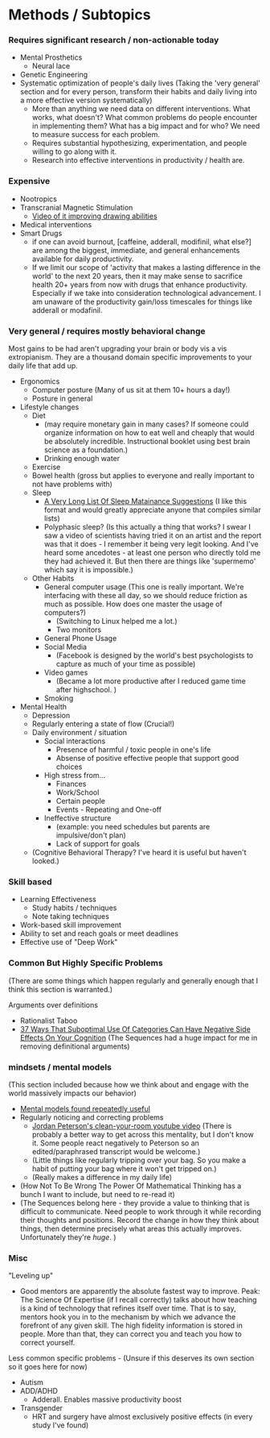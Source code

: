 <!-- TITLE: Human Enhancement -->
<!-- SUBTITLE: A quick summary of Human Enhancement -->

# Methods / Subtopics

### Requires significant research / non-actionable today
* Mental Prosthetics
	* Neural lace
* Genetic Engineering
* Systematic optimization of people's daily lives (Taking the 'very general' section and for every person, transform their habits and daily living into a more effective version systematically) 
	* More than anything we need data on different interventions. What works, what doesn't? What common problems do people encounter in implementing them? What has a big impact and for who? We need to measure success for each problem.
	* Requires substantial hypothesizing, experimentation, and people willing to go along with it.
	* Research into effective interventions in productivity / health are.


### Expensive 
* Nootropics
* Transcranial Magnetic Stimulation
	* [Video of it improving drawing abilities](https://www.youtube.com/watch?v=JiP22kTxq_g)
* Medical interventions
* Smart Drugs
	*  if one can avoid burnout, [caffeine, adderall, modifinil, what else?] are among the biggest, immediate, and general enhancements available for  daily productivity.   
	* If we limit our scope of 'activity that makes a lasting difference in the world' to the next 20 years, then it may make sense to sacrifice health 20+ years from now with drugs that enhance productivity. Especially if we take into consideration technological advancement. I am unaware of the productivity gain/loss timescales for things like adderall or modafinil. 

### Very general / requires mostly behavioral change

Most gains to be had aren't upgrading your brain or body vis a vis extropianism. They are a thousand domain specific improvements to your daily life that add up.  

* Ergonomics
	* Computer posture (Many of us sit at them 10+ hours a day!)
	* Posture in general
* Lifestyle changes
	* Diet 
		* (may require monetary gain in many cases? If someone could organize information on how to eat well and cheaply that would be absolutely incredible. Instructional booklet using best brain science as a foundation.)
		* Drinking enough water
	* Exercise 
	* Bowel health (gross but applies to everyone and really important to not have problems with)
	* Sleep 
		* [A Very Long List Of Sleep Matainance Suggestions](https://www.lesswrong.com/posts/9JFMhW9YHoTKbQEY2/a-very-long-list-of-sleep-maintenance-suggestions) (I like this format and would greatly appreciate anyone that compiles similar lists)
		* Polyphasic sleep? (Is this actually a thing that works? I swear I saw a video of scientists having tried it on an artist and the report was that it does - I remember it being very legit looking. And I've heard some ancedotes - at least one person who directly told me they had achieved it. But then there are things like 'supermemo' which say it is impossible.)
	* Other Habits
		* General computer usage (This one is really important. We're interfacing with these all day, so we should reduce friction as much as possible. How does one master the usage of computers?) 
			* (Switching to Linux helped me a lot.)
			* Two monitors			 
		* General Phone Usage
		* Social Media
			* (Facebook is designed by the world's best psychologists to capture as much of your time as possible)
		* Video games 
			* (Became a lot more productive after I reduced game time after highschool. )
		* Smoking
* Mental Health
	* Depression
	* Regularly entering a state of flow (Crucial!)
	* Daily environment / situation
		* Social interactions
			* Presence of harmful / toxic people in one's life
			* Absense of positive effective people that support good choices
		* High stress from...
			* Finances
			* Work/School
			* Certain people
			* Events - Repeating and One-off
		* Ineffective structure 
			* (example: you need schedules but parents are impulsive/don't plan)
			* Lack of support for goals
	* (Cognitive Behavioral Therapy? I've heard it is useful but haven't looked.)

	
### Skill based
* Learning Effectiveness
	* Study habits / techniques
	* Note taking techniques
* Work-based skill improvement
* Ability to set and reach goals or meet deadlines
* Effective use of "Deep Work" 



### Common But Highly Specific Problems

(There are some things which happen regularly and generally enough that I think this section is warranted.)


Arguments over definitions
* Rationalist Taboo 
* [37 Ways That Suboptimal Use Of Categories Can Have Negative Side Effects On Your Cognition](https://www.readthesequences.com/Thirty-Seven-Ways-That-Words-Can-Be-Wrong) (The Sequences had a huge impact for me in removing definitional arguments)

### mindsets / mental models 

(This section included because how we think about and engage with the world massively impacts our behavior) 
* [Mental models found repeatedly useful](https://medium.com/@yegg/mental-models-i-find-repeatedly-useful-936f1cc405d)
* Regularly noticing and correcting problems
	* [Jordan Peterson's clean-your-room youtube video](https://www.youtube.com/watch?v=PE0u7-SX2hs) (There is probably a better way to get across this mentality, but I don't know it. Some people react negatively to Peterson so an edited/paraphrased transcript would be welcome.)
	* (Little things like regularly tripping over your bag. So you make a habit of putting your bag where it won't get tripped on.)
	* (Really makes a difference in my daily life)
* (How Not To Be Wrong The Power Of Mathematical Thinking has a bunch I want to include, but need to re-read it)
* (The Sequences belong here - they provide a value to thinking that is difficult to communicate. Need people to work through it while recording their thoughts and positions. Record the change in how they think about things, then determine precisely what areas this actually improves. Unfortunately they're *huge*. )

### Misc

"Leveling up"
* Good mentors are apparently the absolute fastest way to improve. Peak: The Science Of Expertise (if I recall correctly) talks about how teaching is a kind of technology that refines itself over time. That is to say, mentors hook you in to the mechanism by which we advance the forefront of any given skill. The high fidelity information is stored in people. More than that, they can correct you and teach you how to correct yourself. 

Less common specific problems - (Unsure if this deserves its own section so it goes here for now)
* Autism 
* ADD/ADHD
	* Adderall. Enables massive productivity boost
* Transgender 
	* HRT and surgery have almost exclusively positive effects (in every study I've found)